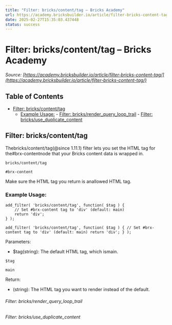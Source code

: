 ```yaml
---
title: "Filter: bricks/content/tag – Bricks Academy"
url: https://academy.bricksbuilder.io/article/filter-bricks-content-tag/
date: 2025-02-27T15:35:03.437448
status: success
---
```


# Filter: bricks/content/tag – Bricks Academy

*Source: [https://academy.bricksbuilder.io/article/filter-bricks-content-tag/](https://academy.bricksbuilder.io/article/filter-bricks-content-tag/)*

## Table of Contents

- [Filter: bricks/content/tag](#filter-brickscontenttag)
  - [Example Usage:](#example-usage)
        - [Filter: bricks/render_query_loop_trail](#filter-bricksrenderquerylooptrail)
        - [Filter: bricks/use_duplicate_content](#filter-bricksuseduplicatecontent)

## Filter: bricks/content/tag

Thebricks/content/tag(@since 1.11.1) filter lets you set the HTML tag for the#brx-contentnode that your Bricks content data is wrapped in.

`bricks/content/tag`

`#brx-content`

Make sure the HTML tag you return is anallowed HTML tag.

### Example Usage:

```
add_filter( 'bricks/content/tag', function( $tag ) {
    // Set #brx-content tag to 'div' (default: main)
    return 'div';
} );
```

`add_filter( 'bricks/content/tag', function( $tag ) {
    // Set #brx-content tag to 'div' (default: main)
    return 'div';
} );`

Parameters:

- $tag(string): The default HTML tag, which ismain.

`$tag`

`main`

Return:

- (string): The HTML tag you want to render instead of the default.

###### Filter: bricks/render_query_loop_trail

###### Filter: bricks/use_duplicate_content

